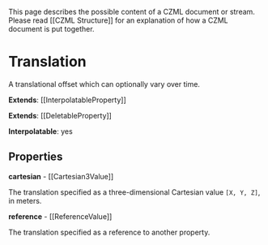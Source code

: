 This page describes the possible content of a CZML document or stream. Please read [[CZML Structure]] for an explanation of how a CZML document is put together.

# Translation

A translational offset which can optionally vary over time.

**Extends**: [[InterpolatableProperty]]

**Extends**: [[DeletableProperty]]

**Interpolatable**: yes

## Properties

**cartesian** - [[Cartesian3Value]]

The translation specified as a three-dimensional Cartesian value `[X, Y, Z]`, in meters.


**reference** - [[ReferenceValue]]

The translation specified as a reference to another property.


